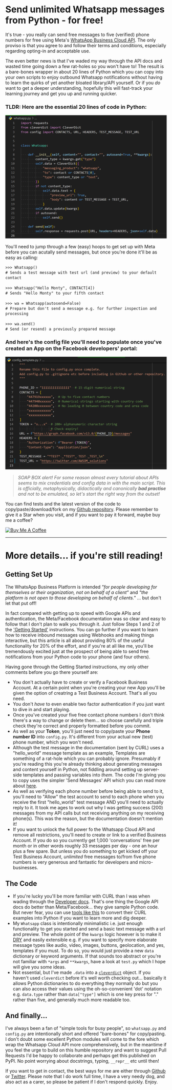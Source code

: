 # Send unlimited Whatsapp messages from Python - for free!

It's true - you really can send free messages to five (verified) phone numbers for free using Meta's [WhatsApp Business Cloud API](https://developers.facebook.com/products/whatsapp/).  The only proviso is that you agree to and follow their terms and conditions, especially regarding opting-in and acceptable use.



The even better news is that I've waded my way through the API docs and wasted time going down a few rat-holes so you won't have to! The result is a bare-bones wrapper in about 20 lines of Python which you can copy into your own scripts to enjoy outbound Whatsapp notifications without having to learn the quirks of yet another bloated library/API yourself.  Or if you _do_ want to get a deeper understanding, hopefully this will fast-track your learning journey and get you up and running quicker.


### TLDR: Here are the essential 20  lines of code in Python:
![](Screenshot%201.png)

You'll need to jump through a few (easy) hoops to get set up with Meta before you can acutally send messages, but once you're done it'll be as easy as calling:

```
>>> Whatsapp()
# Sends a test message with test url (and preview) to your default contact

>>> Whatsapp("Hello Monty", CONTACT[4])
# Sends "Hello Monty" to your fifth contact

>>> wa = Whatsapp(autosend=False)
# Prepare but don't send a message e.g. for further inspection and processing

>>> wa.send()
# Send (or resend) a previously prepared message
```
### And here's the config file you'll need to populate once you've created an App on the Facebook developers' portal:

![](Screenshot%202.png)


> *SOAP BOX alert! For some reason almost every tutorial about APIs seems to mix credentials and config data in with the main script.  This is officially, metaphysically, didactically and canonically **bad practise** and not to be emulated, so let's start the right way from the outset!*

You can find tests and the latest version of the code to copy/paste/download/fork on my [Github repository](https://github.com/PFython/Whatsapp).  Please remember to give it a Star when you visit, and if you want to pay it forward, maybe buy me a coffee?

<a href="https://www.buymeacoffee.com/pfython" target="_blank"><img src="https://cdn.buymeacoffee.com/buttons/v2/arial-yellow.png" alt="Buy Me A Coffee" width="217px" ></a>
____
# More details... if you're still reading!

## Getting Set Up
The WhatsApp Business Platform is intended _"for people developing for themselves or their organization, not on behalf of a client"_ and _"the platform is not open to those developing on behalf of clients."_ ... but don't let that put off!

In fact compared with getting up to speed with Google APIs and authentication, the Meta/Facebook documentation was so clear and easy to follow that I don't plan to walk you through it.  Just follow Steps 1 and 2 of the ['Getting Started'](https://developers.facebook.com/docs/whatsapp/cloud-api/get-started) instructions.  You can go further if you want to learn how to receive inbound messages using Webhooks and making things interactive, but this article is all about providing 80% of the useful functionality for 20% of the effort, and if you're at all like me, you'll be tremendously excited just at the prospect of being able to send free notifications from your Python code to your phone (and four others).

Having gone through the Getting Started instructions, my only other comments before you go there yourself are:
- You don't actually have to create or verify a Facebook Business Account.  At a certain point when you're creating your new App you'll be given the option of creatring a Test Business Account.  That's all you need.
- You don't _have_ to even enable two factor authentication if you just want to dive in and start playing.
- Once you've created your five free contact phone numbers I don't think there's a way to change or delete them... so choose carefully and triple check they're correct and properly formatted before you commit.
- As well as your **Token**, you'll just need to copy/paste your **Phone number ID** into `config.py`.  It's different from your actual new (test) phone number, which you won't need.
- Although the test message in the documentation (sent by CURL) uses a "hello_world" message template as an example, Templates are something of a rat-hole which you can probably ignore.  Presumably if you're reading this you're already thinking about generating messages and content yourself in Python, not fiddling around setting up server-side templates and passing variables into _them_.  The code I'm giving you to copy uses the simpler 'Send Messages' API which you can read more about [here](https://developers.facebook.com/docs/whatsapp/cloud-api/guides/send-messages).
- As well as verifying each phone number before being able to send to it, you'll need to "Allow" the test account to send to each phone when you receive the first "hello_world" test message AND you'll need to actually reply to it.  It took me ages to work out why I was getting success (200) messages from my API calls but not receiving anything on my receiving phone(s).  This was the reason, but the documentation doesn't mention it!
- If you want to unlock the full power fo the Whatsapp Cloud API and remove all restrictions, you'll need to create or link to a verified Business Account.  If you do so you currently get 1,000 'conversations' free per month or in other words roughly 33 messages per day - one an hour plus a few spare.  But unless you do something to get kicked off your Test Business Account, _unlimited_ free messages to/from five phone numbers is very generous and fantastic for developers and micro-businesses.

## The Code

- If you're lucky you'll be more familiar with CURL than I was when wading through the [Developer docs](https://developers.facebook.com/docs/whatsapp/cloud-api).  That's one thing the Google API docs do better than Meta/Facebook... they give sample Python code.  But never fear, you can use [tools like this](https://reqbin.com/req/python/c-xgafmluu/convert-curl-to-python-requests) to convert their CURL examples into Python if you want to learn more and dig deeper.
- My `Whatsapp` class is intentionally minimalistic i.e. just enough functionality to get you started and send a basic text message with a url and preview.  The whole point of the `kwargs` logic however is to make it [DRY](https://en.wikipedia.org/wiki/Don%27t_repeat_yourself) and easily extensible e.g. if you want to specify more elaborate message types like audio, video, images, buttons, geolocation, and yes, templates if you must.  To do so, you would just provide a new `data` dictionary or keyword arguments.  If that sounds too abstract or you're not familiar with `*args` and `**kwargs`, have a look at `test.py` which I hope will give you some ideas.
- Not essential, but I've made `.data` into a [`cleverdict`](https://github.com/PFython/cleverdict) object.  If you haven't used `cleverdict` before it's well worth checking out... basically it allows Python dictionaries to do everything they normally do but you can also access their values using the oh-so-convenient 'dot' notation e.g. `data.type` rather than `data["type"]` which is one key press for "." rather than five, and generally much more readable too.

## And finally...
I've always been a fan of "simple tools for busy people", so `whatsapp.py` and `config.py` are intentionally short and offered "bare-bones" for copy/pasting.  I don't doubt some excellent Python modules will come to the fore which wrap the Whatsapp Cloud API more comprehensively, but in the meantime if you feel the urge to build on this humble repository and want to suggest Pull Requests I'd be happy to collaborate and perhaps get this published on PyPI.  No point worrying about docstrings, typing, `__repr__` etc until then!

If you want to get in contact, the best ways for me are either through [Github](https://github.com/PFython) or [Twitter](https://twitter.com/AWSOM_solutions).  Please note that I do work full time, I have a very needy dog, and also act as a carer, so please be patient if I don't respond quickly.  Enjoy.
